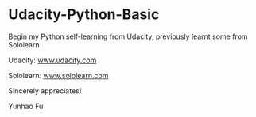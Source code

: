 # Udacity-Python-Basic
Begin my Python self-learning from Udacity, previously learnt some from Sololearn

Udacity: www.udacity.com

Sololearn: www.sololearn.com

Sincerely appreciates!

Yunhao Fu
